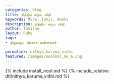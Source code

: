 ```yaml
---  
categories: blog  
title: நித்திய கரும விதி
keywords: More, Tamil, Books  
description: நித்திய கரும விதி
author: Tamilan  
layout: Ruby  
tags:     
- திருவருட் பிரகாச வள்ளலார்

permalink: nithya_karuma_vidhi  
featured: /images/noolkal_96_6.png  
---  
```

{% include install_nool.md %} 
{% include_relative dtl/nithya_karuma_vidhi.md %} 
